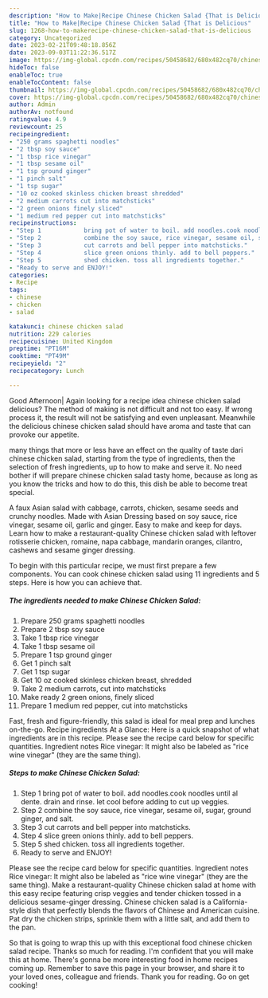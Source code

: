 ```yaml
---
description: "How to Make|Recipe Chinese Chicken Salad {That is Delicious"
title: "How to Make|Recipe Chinese Chicken Salad {That is Delicious"
slug: 1268-how-to-makerecipe-chinese-chicken-salad-that-is-delicious
category: Uncategorized
date: 2023-02-21T09:48:18.856Z
date: 2023-09-03T11:22:36.517Z
image: https://img-global.cpcdn.com/recipes/50458682/680x482cq70/chinese-chicken-salad-recipe-main-photo.jpg
hideToc: false
enableToc: true
enableTocContent: false
thumbnail: https://img-global.cpcdn.com/recipes/50458682/680x482cq70/chinese-chicken-salad-recipe-main-photo.jpg
cover: https://img-global.cpcdn.com/recipes/50458682/680x482cq70/chinese-chicken-salad-recipe-main-photo.jpg
author: Admin
authorAv: notfound
ratingvalue: 4.9
reviewcount: 25
recipeingredient:
- "250 grams spaghetti noodles"
- "2 tbsp soy sauce"
- "1 tbsp rice vinegar"
- "1 tbsp sesame oil"
- "1 tsp ground ginger"
- "1 pinch salt"
- "1 tsp sugar"
- "10 oz cooked skinless chicken breast shredded"
- "2 medium carrots cut into matchsticks"
- "2 green onions finely sliced"
- "1 medium red pepper cut into matchsticks"
recipeinstructions:
- "Step 1            bring pot of water to boil. add noodles.cook noodles until al dente. drain and rinse. let cool before adding to cut up veggies."
- "Step 2            combine the soy sauce, rice vinegar, sesame oil, sugar, ground ginger, and salt."
- "Step 3            cut carrots and bell pepper into matchsticks."
- "Step 4            slice green onions thinly. add to bell peppers."
- "Step 5            shed chicken. toss all ingredients together."
- "Ready to serve and ENJOY!"
categories:
- Recipe
tags:
- chinese
- chicken
- salad

katakunci: chinese chicken salad 
nutrition: 229 calories
recipecuisine: United Kingdom
preptime: "PT16M"
cooktime: "PT49M"
recipeyield: "2"
recipecategory: Lunch

---
```



Good Afternoon| Again looking for a recipe idea chinese chicken salad delicious? The method of making is not difficult and not too easy. If wrong process it, the result will not be satisfying and even unpleasant. Meanwhile the delicious chinese chicken salad should have aroma and taste that can provoke our appetite.






many things that more or less have an effect on the quality of taste dari chinese chicken salad, starting from the type of ingredients, then the selection of fresh ingredients, up to how to make and serve it. No need bother if will prepare chinese chicken salad tasty home, because as long as you know the tricks and how to do this, this dish be able to become treat  special.


A faux Asian salad with cabbage, carrots, chicken, sesame seeds and crunchy noodles. Made with Asian Dressing based on soy sauce, rice vinegar, sesame oil, garlic and ginger. Easy to make and keep for days. Learn how to make a restaurant-quality Chinese chicken salad with leftover rotisserie chicken, romaine, napa cabbage, mandarin oranges, cilantro, cashews and sesame ginger dressing.


To begin with this particular recipe, we must first prepare a few components. You can cook chinese chicken salad using 11 ingredients and 5 steps. Here is how you can achieve that.

<!--inarticleads1-->

##### The ingredients needed to make Chinese Chicken Salad:

1. Prepare 250 grams spaghetti noodles
1. Prepare 2 tbsp soy sauce
1. Take 1 tbsp rice vinegar
1. Take 1 tbsp sesame oil
1. Prepare 1 tsp ground ginger
1. Get 1 pinch salt
1. Get 1 tsp sugar
1. Get 10 oz cooked skinless chicken breast, shredded
1. Take 2 medium carrots, cut into matchsticks
1. Make ready 2 green onions, finely sliced
1. Prepare 1 medium red pepper, cut into matchsticks


Fast, fresh and figure-friendly, this salad is ideal for meal prep and lunches on-the-go. Recipe ingredients At a Glance: Here is a quick snapshot of what ingredients are in this recipe. Please see the recipe card below for specific quantities. Ingredient notes Rice vinegar: It might also be labeled as &#34;rice wine vinegar&#34; (they are the same thing). 

<!--inarticleads2-->

##### Steps to make Chinese Chicken Salad:

1. Step 1            bring pot of water to boil. add noodles.cook noodles until al dente. drain and rinse. let cool before adding to cut up veggies.
1. Step 2            combine the soy sauce, rice vinegar, sesame oil, sugar, ground ginger, and salt.
1. Step 3            cut carrots and bell pepper into matchsticks.
1. Step 4            slice green onions thinly. add to bell peppers.
1. Step 5            shed chicken. toss all ingredients together.
1. Ready to serve and ENJOY!

Please see the recipe card below for specific quantities. Ingredient notes Rice vinegar: It might also be labeled as &#34;rice wine vinegar&#34; (they are the same thing). Make a restaurant-quality Chinese chicken salad at home with this easy recipe featuring crisp veggies and tender chicken tossed in a delicious sesame-ginger dressing. Chinese chicken salad is a California-style dish that perfectly blends the flavors of Chinese and American cuisine. Pat dry the chicken strips, sprinkle them with a little salt, and add them to the pan. 

So that is going to wrap this up with this exceptional food chinese chicken salad recipe. Thanks so much for reading. I'm confident that you will make this at home. There's gonna be more interesting food in home recipes coming up. Remember to save this page in your browser, and share it to your loved ones, colleague and friends. Thank you for reading. Go on get cooking!
